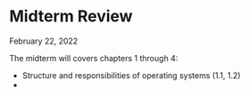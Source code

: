 # Midterm Review
February 22, 2022

The midterm will covers chapters 1 through 4:
- Structure and responsibilities of operating systems (1.1, 1.2)
- 
